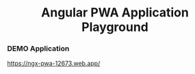 <h1 align="center">
  Angular PWA Application Playground
</h1>


### DEMO Application
https://ngx-pwa-12673.web.app/
